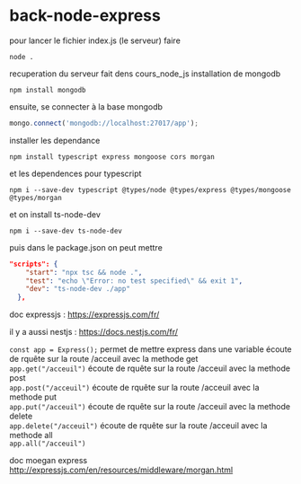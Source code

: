 # back-node-express

pour lancer le fichier index.js (le serveur) faire
```shell
node .
```

recuperation du serveur fait dens cours_node_js
installation de mongodb
```shell
npm install mongodb
```
ensuite, se connecter à la base mongodb
```js
mongo.connect('mongodb://localhost:27017/app');
```
installer les dependance 
```shell
npm install typescript express mongoose cors morgan
```
et les dependences pour typescript 
```shell
npm i --save-dev typescript @types/node @types/express @types/mongoose @types/morgan
```
et on install ts-node-dev
```shell
npm i --save-dev ts-node-dev
```

puis dans le package.json on peut mettre
```JSON
"scripts": {
    "start": "npx tsc && node .",
    "test": "echo \"Error: no test specified\" && exit 1",
    "dev": "ts-node-dev ./app"
  },
  ```
doc expressjs : https://expressjs.com/fr/

il y a aussi nestjs : https://docs.nestjs.com/fr/

``const app = Express();`` permet de mettre express dans une variable
écoute de rquête sur la route /acceuil avec la methode get</br>
``app.get("/acceuil")``
écoute de rquête sur la route /acceuil avec la methode post</br>
``app.post("/acceuil")``
écoute de rquête sur la route /acceuil avec la methode put</br>
``app.put("/acceuil")``
écoute de rquête sur la route /acceuil avec la methode delete</br>
``app.delete("/acceuil")``
écoute de rquête sur la route /acceuil avec la methode all</br>
``app.all("/acceuil")``

doc moegan express http://expressjs.com/en/resources/middleware/morgan.html